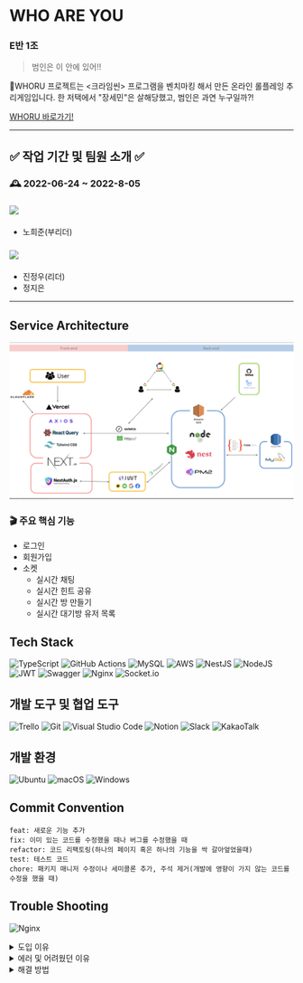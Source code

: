 # WHO ARE YOU

### E반 1조

> 범인은 이 안에 있어!!

WHORU 프로젝트는 <크라임씬> 프로그램을 벤치마킹 해서 만든 온라인 롤플레잉 추리게임입니다.
한 저택에서 "장세민"은 살해당했고, 범인은 과연 누구일까?!

[WHORU 바로가기!](https://whoru.name)

---

## ✅ 작업 기간 및 팀원 소개 ✅

### 🕰 2022-06-24 ~ 2022-8-05

### <img src="https://img.shields.io/badge/React-61DAFB?style=flat-square&logo=React&logoColor=black"/>

- 노희준(부리더)

### <img src="https://img.shields.io/badge/Node.js-339933?style=flat-square&logo=Node.js&logoColor=white"/>

- 진정우(리더)
- 정지은

---

## Service Architecture

![architecture](./images/service-architecture.png)

### 🎬 주요 핵심 기능

- 로그인
- 회원가입
- 소켓
  - 실시간 채팅
  - 실시간 힌트 공유
  - 실시간 방 만들기
  - 실시간 대기방 유저 목록

## Tech Stack

![TypeScript](https://img.shields.io/badge/typescript-%23007ACC.svg?style=for-the-badge&logo=typescript&logoColor=white) ![GitHub Actions](https://img.shields.io/badge/github%20actions-%232671E5.svg?style=for-the-badge&logo=githubactions&logoColor=white) ![MySQL](https://img.shields.io/badge/mysql-%2300f.svg?style=for-the-badge&logo=mysql&logoColor=white) ![AWS](https://img.shields.io/badge/AWS-%23FF9900.svg?style=for-the-badge&logo=amazon-aws&logoColor=white) ![NestJS](https://img.shields.io/badge/nestjs-%23E0234E.svg?style=for-the-badge&logo=nestjs&logoColor=white) ![NodeJS](https://img.shields.io/badge/node.js-6DA55F?style=for-the-badge&logo=node.js&logoColor=white) ![JWT](https://img.shields.io/badge/JWT-black?style=for-the-badge&logo=JSON%20web%20tokens) ![Swagger](https://img.shields.io/badge/-Swagger-%23Clojure?style=for-the-badge&logo=swagger&logoColor=white) ![Nginx](https://img.shields.io/badge/nginx-%23009639.svg?style=for-the-badge&logo=nginx&logoColor=white) ![Socket.io](https://img.shields.io/badge/Socket.io-black?style=for-the-badge&logo=socket.io&badgeColor=010101)

## 개발 도구 및 협업 도구

![Trello](https://img.shields.io/badge/Trello-%23026AA7.svg?style=for-the-badge&logo=Trello&logoColor=white) ![Git](https://img.shields.io/badge/git-%23F05033.svg?style=for-the-badge&logo=git&logoColor=white) ![Visual Studio Code](https://img.shields.io/badge/Visual%20Studio%20Code-0078d7.svg?style=for-the-badge&logo=visual-studio-code&logoColor=white) ![Notion](https://img.shields.io/badge/Notion-%23000000.svg?style=for-the-badge&logo=notion&logoColor=white) ![Slack](https://img.shields.io/badge/Slack-4A154B?style=for-the-badge&logo=slack&logoColor=white) ![KakaoTalk](https://img.shields.io/badge/kakaotalk-ffcd00.svg?style=for-the-badge&logo=kakaotalk&logoColor=000000)

## 개발 환경

![Ubuntu](https://img.shields.io/badge/Ubuntu-E95420?style=for-the-badge&logo=ubuntu&logoColor=white) ![macOS](https://img.shields.io/badge/mac%20os-000000?style=for-the-badge&logo=macos&logoColor=F0F0F0) ![Windows](https://img.shields.io/badge/Windows-0078D6?style=for-the-badge&logo=windows&logoColor=white)

## Commit Convention

```
feat: 새로운 기능 추가
fix: 이미 있는 코드를 수정했을 때나 버그를 수정했을 때
refactor: 코드 리팩토링(하나의 페이지 혹은 하나의 기능을 싹 갈아엎었을때)
test: 테스트 코드
chore: 패키지 매니저 수정이나 세미콜론 추가, 주석 제거(개발에 영향이 가지 않는 코드를 수정을 했을 때)
```

## Trouble Shooting

![Nginx](https://img.shields.io/badge/nginx-%23009639.svg?style=for-the-badge&logo=nginx&logoColor=white)

<details>
<summary>도입 이유</summary>
<div markdown="1">

무중단 배포를 위한 로드 밸런서
HTTPS, SSL

</div>
</details>

<details>
<summary>에러 및 어려웠던 이유</summary>
<div markdown="1">

Nginx를 처음 공부하는 거였기 때문에 개념이 잘 잡혀져 있지 않았다.
개념이 잘 잡혀져 있지 않은 상태에서 구축을 하려고 하니까 어디서 왜 에러가 생기는지도 잘 몰랐기 때문에 어떤 식으로 해결해야 하는지 감이 오지 않았다

</div>
</details>

<details>
<summary>해결 방법</summary>
<div markdown="1">

구글링을 통해서 Nginx 관련 default 파일을 수정
수정으로도 해결이 되지 않아서 처음부터 다시 구축(을 하면서 동시에 구조가 어떻게 되는지 파악)
구조를 어떻게 만들어지는지 파악하면서 구축을 하기 때문에 같은 에러가 났을 때 왜 에러가 나는지 원인 파악이 가능했다

</div>
</details>
